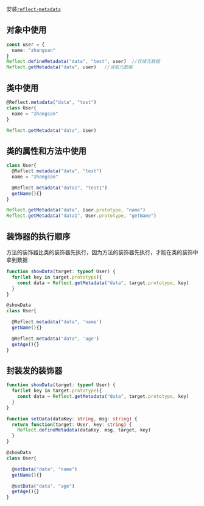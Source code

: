 安装[`reflect-metadata`](https://github.com/rbuckton/reflect-metadata)

## 对象中使用
```ts
const user = {
  name: "zhangsan"
}
Reflect.defineMetadata("data", "test", user)  //存储元数据
Reflect.getMetadata("data", user)   //读取元数据
```

## 类中使用

```ts
@Reflect.metadata("data", "test")
class User{
  name = "zhangsan"
}

Reflect.getMetadata("data", User)
```

## 类的属性和方法中使用
```ts
class User{
  @Reflect.metadata("data", "test")
  name = "zhangsan"

  @Reflect.metadata("data1", "test1")
  getName(){}
}

Reflect.getMetadata("data", User.prototype, "name")
Reflect.getMetadata("data1", User.prototype, "getName")
```

## 装饰器的执行顺序

方法的装饰器比类的装饰器先执行，因为方法的装饰器先执行，才能在类的装饰中拿到数据
```ts
function showData(target: typeof User) {
  for(let key in target.prototype){
    const data = Reflect.getMetadata("data", target.prototype, key)
  }
}

@showData
class User{

  @Reflect.metadata("data", 'name')
  getName(){}

  @Reflect.metadata("data", 'age')
  getAge(){}
}
```

## 封装发的装饰器
```ts
function showData(target: typeof User) {
  for(let key in target.prototype){
    const data = Reflect.getMetadata("data", target.prototype, key)
  }
}

function setData(dataKey: string, msg: string) {
  return function(target: User, key: string) {
    Reflect.defineMetadata(dataKey, msg, target, key)
  }
}

@showData
class User{

  @setData("data", "name")
  getName(){}

  @setData("data", "age")
  getAge(){}
}
```

`````````````````````````````````